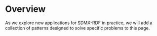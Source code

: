 # Overview #

As we explore new applications for SDMX-RDF in practice, we will add a collection of patterns designed to solve specific problems to this page.